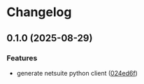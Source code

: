 # Changelog

## 0.1.0 (2025-08-29)


### Features

* generate netsuite python client ([024ed6f](https://github.com/uptick/pynetsuite/commit/024ed6f74b092e1dd04baa36d9001ae09c3fdc9e))
